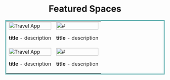 <h1 align="center">Featured Spaces</h1>
<table bordercolor="#66b2b2">
  
  <tr>
    <td width="50%" valign="top">
        <a target="_blank" href="#">
            <img src="https://github.com/CharlesCreativeContent/Portfolio2021/blob/main/images/Dark%20Blue%20and%20Yellow%20Modern%20Business%20Strategy%20Live%20Webinar%20Instagram%20Post.gif?raw=true" width="100%" alt="Travel App"/>
        </a>
        <p><strong>title</strong> - description</p>
    </td>
    <td width="50%" valign="top">
      <a target="_blank" href="#">
            <img src="https://shawnimages.netlify.app/images/spaces/francesco-being-a-dev-in-2024.jpeg" width="100%"  alt="#"/>
        </a>
        <p><strong>title</strong> - description</p>
    </td>
  </tr>
  
  <tr>
    <td width="50%" valign="top">
        <a target="_blank" href="#">
            <img src="https://github.com/CharlesCreativeContent/Portfolio2021/blob/main/images/Dark%20Blue%20and%20Yellow%20Modern%20Business%20Strategy%20Live%20Webinar%20Instagram%20Post.gif?raw=true" width="100%" alt="Travel App"/>
        </a>
        <p><strong>title</strong> - description</p>
    </td>
    <td width="50%" valign="top">
      <a target="_blank" href="#">
            <img src="#" width="100%"  alt="#"/>
        </a>
        <p><strong>title</strong> - description</p>
    </td>
  </tr>
</table>

